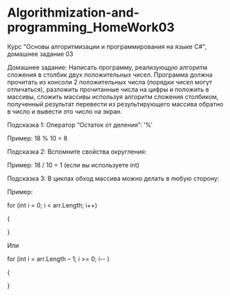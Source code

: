 # Algorithmization-and-programming_HomeWork03
Курс "Основы алгоритмизации и программирования на языке C#", домашнее задание 03

Домашнее задание: Написать программу, реализующую алгоритм сложения в столбик двух положительных чисел. Программа должна прочитать из консоли 2 положительных числа (порядки чисел могут отличаться), разложить прочитанные числа на цифры и положить в массивы, сложить массивы используя алгоритм сложения столбиком, полученный результат перевести из результирующего массива обратно в число и вывести это число на экран.

Подсказка 1: Оператор “Остаток от деления”: ‘%’

Пример: 18 % 10 = 8

Подсказка 2: Вспомните свойства округления:

Пример: 18 / 10 = 1 (если вы используете int)

Подсказка 3: В циклах обход массива можно делать в любую сторону:

Пример:

for (int i = 0; i < arr.Length; i++)

{

}

Или

for (int i = arr.Length – 1; i >= 0; i-- )

{

}
